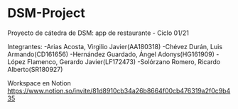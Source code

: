 # DSM-Project
Proyecto de cátedra de DSM: app de restaurante - Ciclo 01/21

Integrantes: 
-Arias Acosta, Virgilio Javier(AA180318)
-Chévez Durán, Luis Armando(CD161656)
-Hernández Guardado, Ángel Adonys(HG161909)
-López Flamenco, Gerardo Javier(LF172473)
-Solórzano Romero, Ricardo Alberto(SR180927)

Workspace en Notion
https://www.notion.so/invite/81d8910cb34a26b8664f00cb476319a2f0c9b435
